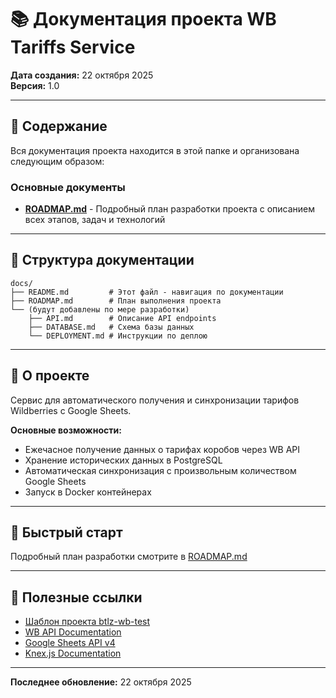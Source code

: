 # 📚 Документация проекта WB Tariffs Service

**Дата создания:** 22 октября 2025  
**Версия:** 1.0

---

## 📖 Содержание

Вся документация проекта находится в этой папке и организована следующим образом:

### Основные документы

- **[ROADMAP.md](./ROADMAP.md)** - Подробный план разработки проекта с описанием всех этапов, задач и технологий

---

## 📂 Структура документации

```
docs/
├── README.md         # Этот файл - навигация по документации
├── ROADMAP.md        # План выполнения проекта
└── (будут добавлены по мере разработки)
    ├── API.md        # Описание API endpoints
    ├── DATABASE.md   # Схема базы данных
    └── DEPLOYMENT.md # Инструкции по деплою
```

---

## 🎯 О проекте

Сервис для автоматического получения и синхронизации тарифов Wildberries с Google Sheets.

**Основные возможности:**
- Ежечасное получение данных о тарифах коробов через WB API
- Хранение исторических данных в PostgreSQL
- Автоматическая синхронизация с произвольным количеством Google Sheets
- Запуск в Docker контейнерах

---

## 🚀 Быстрый старт

Подробный план разработки смотрите в [ROADMAP.md](./ROADMAP.md)

---

## 🔗 Полезные ссылки

- [Шаблон проекта btlz-wb-test](https://github.com/lucard17/btlz-wb-test)
- [WB API Documentation](https://openapi.wildberries.ru/)
- [Google Sheets API v4](https://developers.google.com/sheets/api)
- [Knex.js Documentation](https://knexjs.org/)

---

**Последнее обновление:** 22 октября 2025

